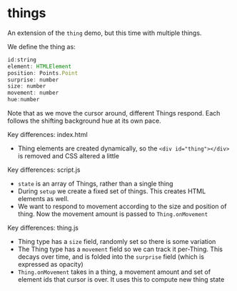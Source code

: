 # things

An extension of the `thing` demo, but this time with multiple things.

We define the thing as:

```js
id:string
element: HTMLElement
position: Points.Point
surprise: number
size: number
movement: number
hue:number
```

Note that as we move the cursor around, different Things respond. Each follows the shifting background hue at its own pace.

Key differences: index.html
* Thing elements are created dynamically, so the `<div id="thing"></div>` is removed and CSS altered a little


Key differences: script.js
* `state` is an array of Things, rather than a single thing
* During `setup` we create a fixed set of things. This creates HTML elements as well.
* We want to respond to movement according to the size and position of thing. Now the movement amount is passed to `Thing.onMovement`

Key differences: thing.js
* Thing type has a `size` field, randomly set so there is some variation
* The Thing type has a `movement` field so we can track it per-Thing. This decays over time, and is folded into the `surprise` field (which is expressed as opacity)
* `Thing.onMovement` takes in a thing, a movement amount and set of element ids that cursor is over. It uses this to compute new thing state